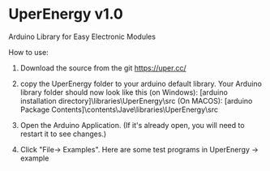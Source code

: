 # UperEnergy v1.0

Arduino Library for Easy Electronic Modules

How to use:

1. Download the source from the git https://uper.cc/

2. copy the UperEnergy folder to your arduino default library. Your Arduino library folder should now look like this 
   (on Windows): [arduino installation directory]\libraries\UperEnergy\src
   (On MACOS): [arduino Package Contents]\contents\Jave\libraries\UperEnergy\src

3. Open the Arduino Application. (If it's already open, you will need to restart it to see changes.)

4. Click "File-> Examples". Here are some test programs in UperEnergy -> example



